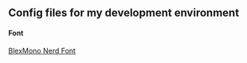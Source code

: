 ## Config files for my development environment

#### Font
[BlexMono Nerd Font](https://github.com/ryanoasis/nerd-fonts/releases/download/v3.0.2/IBMPlexMono.zip)
